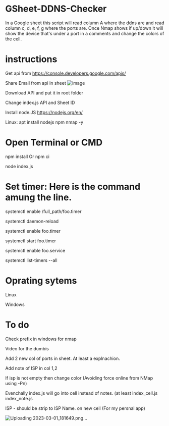 # GSheet-DDNS-Checker

In a Google sheet this script will read column A where the ddns are and read column c, d, e, f, g where the ports are. 
Once Nmap shows if up/down it will show the device that's under a port in a comments and change the colors of the cell. 


# instructions

Get api from https://console.developers.google.com/apis/

Share Email from api in sheet ![image](https://user-images.githubusercontent.com/29134216/109919567-d7a04980-7c86-11eb-81d4-709109d1b388.png)

Download API and put it in root folder

Change index.js API and Sheet ID




Install node.JS https://nodejs.org/en/

Linux: apt install nodejs npm nmap -y

# Open Terminal or CMD

npm install Or npm ci

node index.js

# Set timer: Here is the command amung the line.

systemctl enable /full_path/foo.timer

systemctl daemon-reload

systemctl enable foo.timer

systemctl start  foo.timer

systemctl enable foo.service

systemctl list-timers --all

# Oprating sytems 

Linux

Windows

# To do

Check prefix in windows for nmap

Video for the dumbis 

Add 2 new col of ports in sheet. At least a explnachion. 

Add note of ISP in col 1,2

If isp is not empty then change color (Avoiding force online from NMap using -Pn)

Evenchally index.js will go into cell instead of notes. (at least index_cell.js index_note.js

ISP - should be strip to ISP Name. on new cell (For my persnal app)




![Uploading 2023-03-01_181649.png…]()

